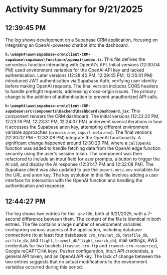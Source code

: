 # Activity Summary for 9/21/2025

## 12:39:45 PM
The log shows development on a Supabase CRM application, focusing on integrating an OpenAI-powered chatbot into the dashboard.

**`h:\wamp64\www\supabase-crm\client-CRM-supabase\supabase\functions\openai\index.ts`**: This file defines the serverless function interacting with OpenAI's API.  Initial versions (12:00:04 PM) used environment variables for the OpenAI API key and lacked authentication.  Later versions (12:28:40 PM, 12:29:45 PM, 12:35:01 PM) introduced JWT authentication via Supabase Auth, verifying user identity before making OpenAI requests.  The final version includes CORS headers to handle preflight requests, addressing cross-origin issues.  The primary change is the addition of authentication to prevent unauthorized API calls.

**`h:\wamp64\www\supabase-crm\client-CRM-supabase\src\components\Backend\Dashboard\Dashboard.jsx`**: This component renders the CRM dashboard.  The initial versions (12:22:22 PM, 12:23:16 PM, 12:23:31 PM, 12:24:07 PM) underwent several iterations in how it accesses the Supabase anon key, attempting different environment variable approaches (`process.env`, `import.meta.env`).  The final versions (12:30:02 PM - 12:32:08 PM) integrate the OpenAI functionality.  A significant change happened around 12:30:23 PM, where a `callOpenAI` function was added to handle fetching data from the OpenAI edge function securely using the user's session token.  The component was then refactored to include an input field for user prompts, a button to trigger the AI call, and display the AI response (12:31:47 PM and 12:32:08 PM).  The Supabase client was also updated to use the `import.meta.env` variables for the URL and anon key.  The key evolution in this file involves adding a user interface for interaction with the OpenAI function and handling the authentication and response.


## 12:44:27 PM
The log shows two entries for the `.env` file, both at 9/21/2025, with a 7-second difference between them.  The content of the file is identical in both entries.  The file contains a large number of environment variables configuring various aspects of the application, including database connections (to at least four databases: `crm_travnet_db`, `datafile_db`, `airfile_db`, and `flight_travnet_db`/`flight_search_db`), mail settings, AWS credentials for two buckets (`travnet-crm-ftp` and `travnet-crm-resources`), Google reCAPTCHA keys, Pusher configuration, Intuit API credentials, a general API token, and an OpenAI API key.  The lack of change between the two entries suggests that no actual modifications to the environment variables occurred during this period.
